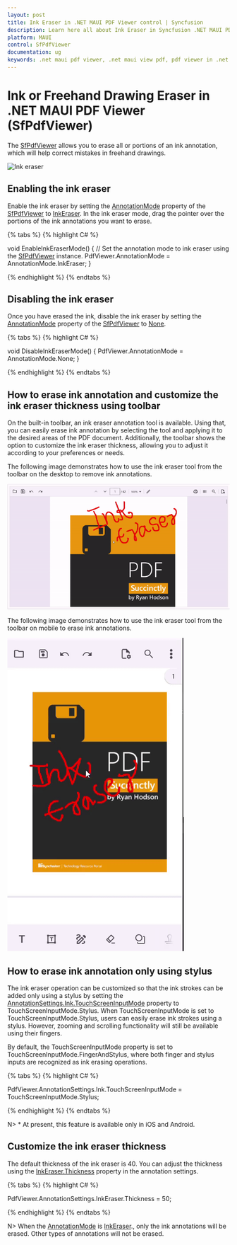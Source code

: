 ```yaml
---
layout: post
title: Ink Eraser in .NET MAUI PDF Viewer control | Syncfusion
description: Learn here all about Ink Eraser in Syncfusion .NET MAUI PDF Viewer (SfPdfViewer) control and its functionalities.
platform: MAUI
control: SfPdfViewer
documentation: ug
keywords: .net maui pdf viewer, .net maui view pdf, pdf viewer in .net maui, .net maui open pdf, maui pdf viewer, maui pdf view
---
```


# Ink or Freehand Drawing Eraser in .NET MAUI PDF Viewer (SfPdfViewer)

The [SfPdfViewer](https://help.syncfusion.com/cr/maui/Syncfusion.Maui.PdfViewer.SfPdfViewer.html) allows you to erase all or portions of an ink annotation, which will help correct mistakes in freehand drawings.

![Ink eraser](Images/Annotations/ink-eraser.gif)

## Enabling the ink eraser

Enable the ink eraser by setting the [AnnotationMode](https://help.syncfusion.com/cr/maui/Syncfusion.Maui.PdfViewer.SfPdfViewer.html#Syncfusion_Maui_PdfViewer_SfPdfViewer_AnnotationMode) property of the [SfPdfViewer](https://help.syncfusion.com/cr/maui/Syncfusion.Maui.PdfViewer.SfPdfViewer.html) to [InkEraser](https://help.syncfusion.com/cr/maui/Syncfusion.Maui.PdfViewer.AnnotationMode.html#Syncfusion_Maui_PdfViewer_AnnotationMode_InkEraser). In the ink eraser mode, drag the pointer over the portions of the ink annotations you want to erase.

{% tabs %}
{% highlight C# %}

void EnableInkEraserMode() 
{ 
	// Set the annotation mode to ink eraser using the [SfPdfViewer](https://help.syncfusion.com/cr/maui/Syncfusion.Maui.PdfViewer.SfPdfViewer.html) instance. 
	PdfViewer.AnnotationMode = AnnotationMode.InkEraser; 
}

{% endhighlight %}
{% endtabs %}

## Disabling the ink eraser

Once you have erased the ink, disable the ink eraser by setting the [AnnotationMode](https://help.syncfusion.com/cr/maui/Syncfusion.Maui.PdfViewer.SfPdfViewer.html#Syncfusion_Maui_PdfViewer_SfPdfViewer_AnnotationMode) property of the [SfPdfViewer](https://help.syncfusion.com/cr/maui/Syncfusion.Maui.PdfViewer.SfPdfViewer.html) to [None](https://help.syncfusion.com/cr/maui/Syncfusion.Maui.PdfViewer.AnnotationMode.html#Syncfusion_Maui_PdfViewer_AnnotationMode_None).

{% tabs %}
{% highlight C# %}

void DisableInkEraserMode() 
{ 
	PdfViewer.AnnotationMode = AnnotationMode.None; 
}

{% endhighlight %}
{% endtabs %}

## How to erase ink annotation and customize the ink eraser thickness using toolbar

On the built-in toolbar, an ink eraser annotation tool is available. Using that, you can easily erase ink annotation by selecting the tool and applying it to the desired areas of the PDF document. Additionally, the toolbar shows the option to customize the ink eraser thickness, allowing you to adjust it according to your preferences or needs.

The following image demonstrates how to use the ink eraser tool from the toolbar on the desktop to remove ink annotations.

![Ink annotation desktop](Images/Annotations/InkEraserDesktop.gif)

The following image demonstrates how to use the ink eraser tool from the toolbar on mobile to erase ink annotations.

![Ink annotation desktop](Images/Annotations/InkEraserMobile.gif)

## How to erase ink annotation only using stylus

The ink eraser operation can be customized so that the ink strokes can be added only using a stylus by setting the [AnnotationSettings.Ink.TouchScreenInputMode](https://help.syncfusion.com/cr/maui/Syncfusion.Maui.PdfViewer.TouchScreenInputMode.html) property to TouchScreenInputMode.Stylus. When TouchScreenInputMode is set to TouchScreenInputMode.Stylus, users can easily erase ink strokes using a stylus. However, zooming and scrolling functionality will still be available using their fingers.

By default, the TouchScreenInputMode property is set to TouchScreenInputMode.FingerAndStylus, where both finger and stylus inputs are recognized as ink erasing operations.

{% tabs %}
{% highlight C# %}

PdfViewer.AnnotationSettings.Ink.TouchScreenInputMode = TouchScreenInputMode.Stylus;

{% endhighlight %}
{% endtabs %}

N> * At present, this feature is available only in iOS and Android.

## Customize the ink eraser thickness

The default thickness of the ink eraser is 40. You can adjust the thickness using the [InkEraser.Thickness](https://help.syncfusion.com/cr/maui/Syncfusion.Maui.PdfViewer.InkEraserSettings.html#Syncfusion_Maui_PdfViewer_InkEraserSettings_Thickness) property in the annotation settings.  

{% tabs %}
{% highlight C# %}

PdfViewer.AnnotationSettings.InkEraser.Thickness = 50;

{% endhighlight %}
{% endtabs %}

N> When the [AnnotationMode](https://help.syncfusion.com/cr/maui/Syncfusion.Maui.PdfViewer.SfPdfViewer.html#Syncfusion_Maui_PdfViewer_SfPdfViewer_AnnotationMode) is [InkEraser](https://help.syncfusion.com/cr/maui/Syncfusion.Maui.PdfViewer.AnnotationMode.html#Syncfusion_Maui_PdfViewer_AnnotationMode_InkEraser)., only the ink annotations will be erased. Other types of annotations will not be erased. 


